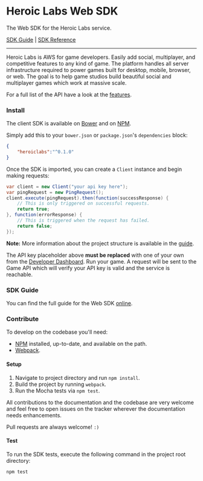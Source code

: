 Heroic Labs Web SDK
===================
The Web SDK for the Heroic Labs service.

[SDK Guide](https://heroiclabs.com/docs/guide/web/) | [SDK Reference](http://heroiclabs.github.io/heroiclabs-sdk-web/)

---

Heroic Labs is AWS for game developers. Easily add social, multiplayer, and competitive features to any kind of game. The platform handles all server infrastructure required to power games built for desktop, mobile, browser, or web. The goal is to help game studios build beautiful social and multiplayer games which work at massive scale.

For a full list of the API have a look at the [features](https://heroiclabs.com/features).

### Install
The client SDK is available on [Bower]() and on [NPM]().

Simply add this to your `bower.json` or `package.json`'s `dependencies` block:

```json
{
    "heroiclabs":"^0.1.0"
}
```

Once the SDK is imported, you can create a `Client` instance and begin making requests:

```java
var client = new Client("your api key here");
var pingRequest = new PingRequest();
client.execute(pingRequest).then(function(successResponse) {
    // This is only triggered on successful requests.
    return true;
}, function(errorResponse) {
    // This is triggered when the request has failed.
    return false;
});
```

__Note:__ More information about the project structure is available in the [guide](https://heroiclabs.com/docs/guide/android/).

The API key placeholder above __must be replaced__ with one of your own from the [Developer Dashboard](https://dashboard.heroiclabs.com/). Run your game. A request will be sent to the Game API which will verify your API key is valid and the service is reachable.

### SDK Guide

You can find the full guide for the Web SDK [online](https://heroiclabs.com/docs/guide/web/).

### Contribute

To develop on the codebase you'll need:

* [NPM](https://docs.npmjs.com/getting-started/installing-node) installed, up-to-date, and available on the path.
* [Webpack](https://webpack.github.io/docs/installation.html).

#### Setup

1. Navigate to project directory and run `npm install`.
2. Build the project by running `webpack`.
3. Run the Mocha tests via `npm test`.

All contributions to the documentation and the codebase are very welcome and feel free to open issues on the tracker wherever the documentation needs enhancements.

Pull requests are always welcome! `:)`

#### Test

To run the SDK tests, execute the following command in the project root directory:

```
npm test
```
